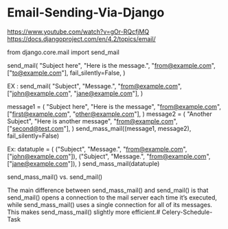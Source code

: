 # Email-Sending-Via-Django
https://www.youtube.com/watch?v=gOr-RQcfjMQ
https://docs.djangoproject.com/en/4.2/topics/email/

from django.core.mail import send_mail


send_mail(
    "Subject here",
    "Here is the message.",
    "from@example.com",
    ["to@example.com"],
    fail_silently=False,
)

EX :
send_mail(
    "Subject",
    "Message.",
    "from@example.com",
    ["john@example.com", "jane@example.com"],
)


message1 = (
    "Subject here",
    "Here is the message",
    "from@example.com",
    ["first@example.com", "other@example.com"],
)
message2 = (
    "Another Subject",
    "Here is another message",
    "from@example.com",
    ["second@test.com"],
)
send_mass_mail((message1, message2), fail_silently=False)

Ex:
datatuple = (
    ("Subject", "Message.", "from@example.com", ["john@example.com"]),
    ("Subject", "Message.", "from@example.com", ["jane@example.com"]),
)
send_mass_mail(datatuple)

send_mass_mail() vs. send_mail()

The main difference between send_mass_mail() and send_mail() is that send_mail() opens a connection to the mail server each time it’s executed, while send_mass_mail() uses a single connection for all of its messages. This makes send_mass_mail() slightly more efficient.# Celery-Schedule-Task
